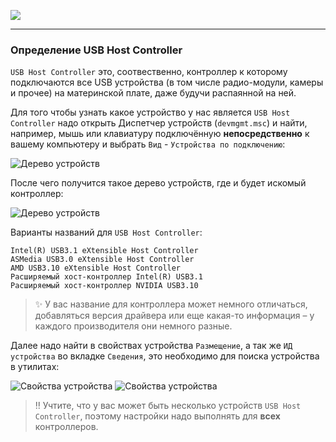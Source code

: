 [![](https://github.com/denis-g/windows10-latency-optimization/blob/master/images/header_small.png)](https://github.com/denis-g/windows10-latency-optimization#содержание)

---

### Определение USB Host Controller

`USB Host Controller` это, соотвественно, контроллер к которому подключаются все USB устройства (в том числе радио-модули, камеры и прочее) на материнской плате, даже будучи распаянной на ней.

Для того чтобы узнать какое устройство у нас является `USB Host Controller` надо открыть Диспетчер устройств (`devmgmt.msc`) и найти, например, мышь или клавиатуру подключённую **непосредственно** к вашему компьютеру и выбрать `Вид` - `Устройства по подключению`:

![Дерево устройств](https://github.com/denis-g/windows10-latency-optimization/blob/master/screenshots/devicemanager-uhc_01.png)

После чего получится такое дерево устройств, где и будет искомый контроллер:

![Дерево устройств](https://github.com/denis-g/windows10-latency-optimization/blob/master/screenshots/devicemanager-uhc_02.png)

Варианты названий для `USB Host Controller`:

```
Intel(R) USB3.1 eXtensible Host Controller
ASMedia USB3.0 eXtensible Host Controller
AMD USB3.10 eXtensible Host Controller
Расширяемый хост-контроллер Intel(R) USB3.1
Расширяемый хост-контроллер NVIDIA USB3.10
```

> :sparkles: У вас название для контроллера может немного отличаться, добавляться версия драйвера или еще какая-то информация – у каждого производителя они немного разные.

Далее надо найти в свойствах устройства `Размещение`, а так же `ИД устройства` во вкладке `Сведения`, это необходимо для поиска устройства в утилитах:

![Свойства устройства](https://github.com/denis-g/windows10-latency-optimization/blob/master/screenshots/devicemanager-uhc_03.png)
![Свойства устройства](https://github.com/denis-g/windows10-latency-optimization/blob/master/screenshots/devicemanager-uhc_04.png)

> :bangbang: Учтите, что у вас может быть несколько устройств `USB Host Controller`, поэтому настройки надо выполнять для **всех** контроллеров.
